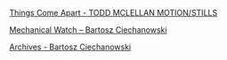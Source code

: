 ---
---

[Things Come Apart - TODD MCLELLAN MOTION/STILLS](https://www.toddmclellan.com/thingscomeapart)

[Mechanical Watch – Bartosz Ciechanowski](https://ciechanow.ski/mechanical-watch/)

[Archives - Bartosz Ciechanowski](https://ciechanow.ski/archives/)
